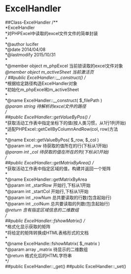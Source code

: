 # ExcelHandler
##Class-ExcelHandler
/**  
 *ExcelHandler  
 *对PHPExcel中读取的excel文件文件的简单封装  
 *  
 *@author lucifer  
 *@date 2014/04/08  
 *@lastmodify 2015/10/31  
 *  
 *@member  object  m_phpExcel		当前锁读取的excel文件对象  
 *@member  object  m_activeSheet	当前激活页	  
 */
##public ExcelHandler::__construct()
/**  
*根据给定路径构造ExcelHandler对象  
*初始化m_phpExcel和m_activeSheet  
*  
*@name ExcelHandler::__construct( $_filePath )  
*@param string 待解析的excel文件的路径  
*/  
##public ExcelHandler::getValueByPos()
/**  
*获取活动工作表中指定坐标下的值(按人类习惯，从1行1列开始)  
*适配PHPExcel::getCellByColumnAndRow(col, row)方法  
*  
*@name Excel::getValueByPos( $_row, $_col )  
*@param int _row  待获取的值所在的行(下标从1开始)  
*@param int _col	待获取的值在所在的列(下标从1开始)  
*/  
##public ExcelHandler::getMatrixByArea()
/**  
*获取活动工作表中指定区域的值，构建并返回一个矩阵  
*  
*@name ExcelHandler::getMatrixByArea  
*@param int _startRow  开始行,下标从1开始  
*@param int  _startCol  开始行,下标从1开始  
*@param int  _rowNum 总共要读取的行数(包含起始行)  
*@param int  _colNum 总共要读取的列数(包含起始行)  
*@return 含有指定区域信息的二维数组  
*/  
##public ExcelHandler::fshowMatrix()
/**  
*格式化显示获取的矩阵  
*将给定的矩阵转换成HTML表格形式的文档  
*  
*@name ExcelHandle::fshowMatrix( $_matrix )  
*@param array _matrix 待显示的二维数组  
*@return 格式化后的HTML字符串  
*/  
##public ExcelHandler::_get()
##public ExcelHandler::_set()